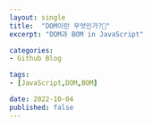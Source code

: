 ```yaml
---
layout: single
title:  "DOM이란 무엇인가?🧐"
excerpt: "DOM과 BOM in JavaScript"

categories:
- Github Blog

tags:
- [JavaScript,DOM,BOM]

date: 2022-10-04
published: false
---
```


##